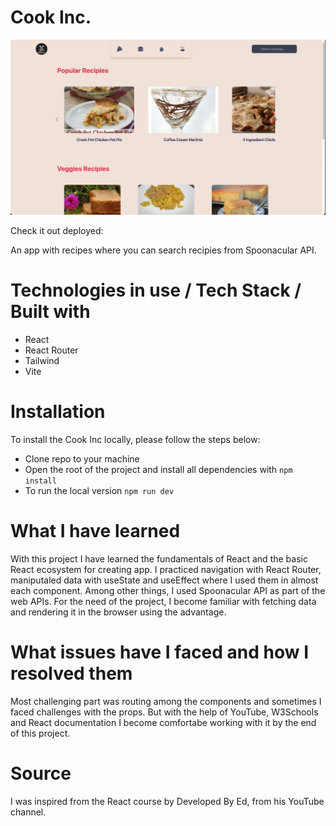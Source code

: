 # Cook Inc.

![Cook Inc. Cover](https://github.com/nikolagp/cookinc-app/blob/main/public/assets/cookinc-featured.png?raw=true "Cook Inc. Cover")

Check it out deployed: 

An app with recipes where you can search recipies from Spoonacular API.

# Technologies in use / Tech Stack / Built with

  - React
  - React Router
  - Tailwind
  - Vite

# Installation

To install the Cook Inc locally, please follow the steps below:
  - Clone repo to your machine
  - Open the root of the project and install all dependencies with `npm install`
  - To run the local version `npm run dev`

# What I have learned

With this project I have learned the fundamentals of React and the basic React ecosystem for creating app. I practiced navigation with React Router, maniputaled data with useState and useEffect where I used them in almost each component. Among other things, I used Spoonacular API as part of the web APIs. For the need of the project, I become familiar with fetching data and rendering it in the browser using the advantage.

# What issues have I faced and how I resolved them

Most challenging part was routing among the components and sometimes I faced challenges with the props. But with the help of YouTube, W3Schools and React documentation I become comfortabe working with it by the end of this project.

# Source

I was inspired from the React course by Developed By Ed, from his YouTube channel.
